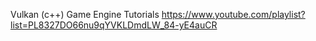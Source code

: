 Vulkan (c++) Game Engine Tutorials
https://www.youtube.com/playlist?list=PL8327DO66nu9qYVKLDmdLW_84-yE4auCR